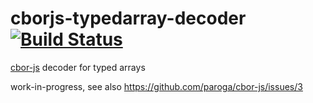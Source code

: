 # cborjs-typedarray-decoder [![Build Status](https://travis-ci.org/Reading-eScience-Centre/cborjs-typedarray-decoder.svg)](https://travis-ci.org/Reading-eScience-Centre/cborjs-typedarray-decoder)

[cbor-js](https://github.com/paroga/cbor-js) decoder for typed arrays

work-in-progress, see also <https://github.com/paroga/cbor-js/issues/3>